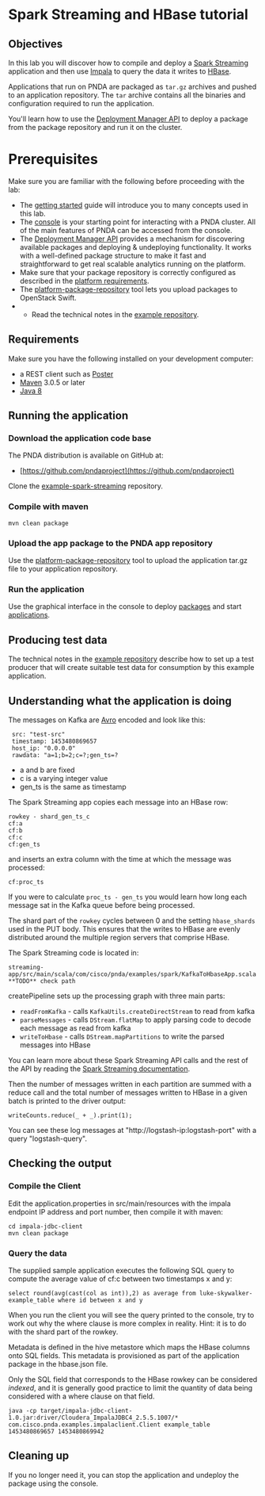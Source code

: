 # Spark Streaming and HBase tutorial

## Objectives

In this lab you will discover how to compile and deploy a [Spark Streaming](../repos/example-spark-streaming/README.md) application and then use [Impala](../query/impala.md) to query the data it writes to [HBase](https://hbase.apache.org/).

Applications that run on PNDA are packaged as `tar.gz` archives and pushed to an application repository. The `tar` archive contains all the binaries and configuration required to run the application. 

You'll learn how to use the [Deployment Manager API](../repos/platform-deployment-manager/README.md) to deploy a  package from the package repository and run it on the cluster.

# Prerequisites

Make sure you are familiar with the following before proceeding with the lab:

- The [getting started](../gettingstarted/README.md) guide will introduce you to many concepts used in this lab.
- The [console](../console/README.md) is your starting point for interacting with a PNDA cluster. All of the main features of PNDA can be accessed from the console.
- The [Deployment Manager API](../repos/platform-deployment-manager/README.md) provides a mechanism for discovering available packages and deploying & undeploying functionality. It works with a well-defined package structure to make it fast and straightforward to get real scalable analytics running on the platform.
- Make sure that your package repository is correctly configured as described in the [platform requirements](../provisioning/platform_requirements.md).
- The [platform-package-repository](../repos/platform-package-repository/README.md) tool lets you upload packages to OpenStack Swift. 
- - Read the technical notes in the [example repository](../repos/example-spark-streaming/README.md).

## Requirements

Make sure you have the following installed on your development computer: 

- a REST client such as [Poster](https://addons.mozilla.org/en-US/firefox/addon/poster/)
- [Maven](https://maven.apache.org/docs/3.0.5/release-notes.html) 3.0.5 or later
- [Java 8](http://www.oracle.com/technetwork/java/javase/downloads/jdk8-downloads-2133151.html)

## Running the application

### Download the application code base

The PNDA distribution is available on GitHub at:

 * [https://github.com/pndaproject](https://github.com/pndaproject)

Clone the [example-spark-streaming](../repos/example-spark-streaming/README.md) repository. 

### Compile with maven

```
mvn clean package
```

### Upload the app package to the PNDA app repository

Use the [platform-package-repository](../repos/platform-package-repository/README.md) tool to upload the application tar.gz file to your application repository.

### Run the application

Use the graphical interface in the console to deploy [packages](../console/packages.md) and start [applications](../console/applications.md).  


## Producing test data

The technical notes in the [example repository](../repos/example-spark-streaming/README.md) describe how to set up a test producer that will create suitable test data for consumption by this example application.

## Understanding what the application is doing

The messages on Kafka are [Avro](https://avro.apache.org/docs/current/) encoded and look like this:
``` 
 src: "test-src"
 timestamp: 1453480869657
 host_ip: "0.0.0.0"
 rawdata: "a=1;b=2;c=?;gen_ts=?
```
 - a and b are fixed
 - c is a varying integer value
 - gen_ts is the same as timestamp

The Spark Streaming app copies each message into an HBase row:
```
rowkey - shard_gen_ts_c
cf:a
cf:b
cf:c
cf:gen_ts
```
and inserts an extra column with the time at which the message was processed:
```
cf:proc_ts
```

If you were to calculate `proc_ts - gen_ts` you would learn how long each message sat in the Kafka queue before being processed.

The shard part of the `rowkey` cycles between 0 and the setting `hbase_shards` used in the PUT body. This ensures that the writes to HBase are evenly distributed around the multiple region servers that comprise HBase.

The Spark Streaming code is located in:
```
streaming-app/src/main/scala/com/cisco/pnda/examples/spark/KafkaToHbaseApp.scala **TODO** check path
```

createPipeline sets up the processing graph with three main parts:
- `readFromKafka` - calls `KafkaUtils.createDirectStream` to read from kafka
- `parseMessages` - calls `DStream.flatMap` to apply parsing code to decode each message as read from kafka
- `writeToHbase` - calls `DStream.mapPartitions` to write the parsed messages into HBase

You can learn more about these Spark Streaming API calls and the rest of the API by reading the [Spark Streaming documentation](http://spark.apache.org/docs/1.3.0/streaming-programming-guide.html).

Then the number of messages written in each partition are summed with a reduce call and the total number of messages written to HBase in a given batch is printed to the driver output:
```
writeCounts.reduce(_ + _).print(1);
```

You can see these log messages at "http://logstash-ip:logstash-port" with a query "logstash-query".

## Checking the output

### Compile the Client

Edit the application.properties in src/main/resources with the impala endpoint IP address and port number, then compile it with maven:

```
cd impala-jdbc-client
mvn clean package
```

### Query the data
The supplied sample application executes the following SQL query to compute the average value of cf:c between two timestamps x and y:
```
select round(avg(cast(col as int)),2) as average from luke-skywalker-example_table where id between x and y
```
When you run the client you will see the query printed to the console, try to work out why the where clause is more complex in reality. Hint: it is to do with the shard part of the rowkey.

Metadata is defined in the hive metastore which maps the HBase columns onto SQL fields. This metadata is provisioned as part of the application package in the hbase.json file.

Only the SQL field that corresponds to the HBase rowkey can be considered *indexed*, and it is generally good practice to limit the quantity of data being considered with a where clause on that field.

```
java -cp target/impala-jdbc-client-1.0.jar:driver/Cloudera_ImpalaJDBC4_2.5.5.1007/* com.cisco.pnda.examples.impalaclient.Client example_table 1453480869657 1453480869942
```

## Cleaning up

If you no longer need it, you can stop the application and undeploy the package using the console.
